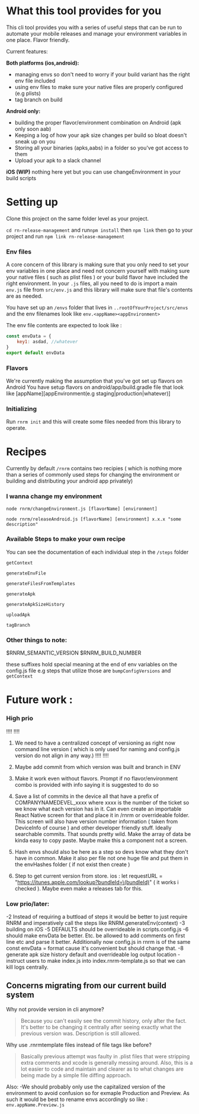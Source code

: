 # What this tool provides for you

This cli tool provides you with a series of useful steps that can be run to automate your mobile releases and manage your environment variables in one place. Flavor friendly.

Current features:

**Both platforms (ios,android):**
- managing envs so don't need to worry if your build variant has the right env file included
- using env files to make sure your native files are properly configured (e.g plists)
- tag branch on build

**Android only:**
- building the proper flavor/environment combination on Android (apk only soon aab)
- Keeping a log of how your apk size changes per build so bloat doesn't sneak up on you
- Storing all your binaries (apks,aabs) in a folder so you've got access to them
- Upload your apk to a slack channel

**iOS (WIP)**
nothing here yet but you can use changeEnvironment in your build scripts

# Setting up

Clone this project on the same folder level as your project.

`cd rn-release-management` and run`npm install` then `npm link`
then go to your project and run `npm link rn-release-management`
### Env files

A core concern of this library is making sure that you only need to set your env variables in one place and need not concern yourself with making sure your native files ( such as plist files ) or your build flavor have included the right environment. In your `.js` files, all you need to do is import a main `env.js` file from `src/env.js` and this library will make sure that file's contents are as needed.

You have set up an `/envs` folder that lives in `..rootOfYourProject/src/envs` and the env filenames look like
`env.<appName><appEnvironment>`

The env file contents are expected to look like :
```js
const envData = {
    key1: asdad, //whatever
}
export default envData
```

### Flavors

We're currently making the assumption that you've got set up flavors on Android
You have setup flavors on android/app/build.gradle file that look like
[appName][appEnvironment(e.g staging|production|whatever)]

### Initializing

Run `rnrm init` and this will create some files needed from this library to operate.

# Recipes
Currently by default `/rnrm` contains two recipies ( which is nothing more than a series of commonly used steps for changing the environment or building and distributing your android app privately)

### I wanna change my environment
`node rnrm/changeEnvironment.js [flavorName] [environment]` 

`node rnrm/releaseAndroid.js [flavorName] [environment] x.x.x "some description"`

### Available Steps to make your own recipe

You can see the documentation of each individual step in the `/steps` folder

`getContext`

`generateEnvFile`

`generateFilesFromTemplates`

`generateApk`

`generateApkSizeHistory`

`uploadApk`

`tagBranch`

### Other things to note:
$RNRM_SEMANTIC_VERSION
$RNRM_BUILD_NUMBER

these suffixes hold special meaning at the end of env variables on the config.js file
e.g steps that utilize those are `bumpConfigVersions` and `getContext`

# Future work :

### High prio

!!!!
!!!!
1. We need to have a centralized concept of versioning as right now command line version ( which is only used for naming and config.js version do not align in any way.)
!!!!
!!!!

2. Maybe add commit from which version was built and branch in ENV

2. Make it work even without flavors. Prompt if no flavor/environment combo is provided with info saying it is suggested to do so

3. Save a list of commits in the device all that have a prefix of COMPANYNAMEDEVEL_xxxx where xxxx is the number of the ticket so we know what each version has in it. Can even create an importable React Native screen for that and place it in /rnrm or overrideable folder. This screen will also have version number information ( taken from DeviceInfo of course ) and other developer friendly stuff. Ideally searchable commits. That sounds pretty wild. Make the array of data be kinda easy to copy paste. Maybe make this a component not a screen.

4. Hash envs should also be here as a step so devs know what they don't have in common. Make it also per file not one huge file and put them in the envHashes folder ( if not exist then create )

5. Step to get current version from store.
ios : let requestURL = "https://itunes.apple.com/lookup?bundleId=\(bundleId)" ( it works i checked ). Maybe even make a releases tab for this.

### Low prio/later:
-2 Instead of requiring a buttload of steps it would be better to just require RNRM and imperatively call the steps like RNRM.generateEnv(context)
-3 building on iOS
-5 DEFAULTS should be overrideable in scripts.config.js
-6 should make envData be better. Etc. be allowed to add comments on first line etc and parse it better. Additionally now config.js in rnrm is of the same const envData = format cause it's convenient but should change that. 
-8 generate apk size history default and overrideable log output location
-instruct users to make index.js into index.rnrm-template.js so that we can kill logs centrally.

## Concerns migrating from our current build system

Why not provide version in cli anymore?
> Because you can't easily see the commit history, only after the fact. It's better to be changing it centrally after seeing exactly what the previous version was. Description is still allowed.

Why use .rnrmtemplate files instead of file tags like before?
> Basically previous attempt was faulty in .plist files that were stripping extra comments and xcode is generally messing around. Also, this is a lot easier to code and maintain and clearer as to what changes are being made by a simple file diffing approach.

Also:
-We should probably only use the capitalized version of the environment to avoid confusion so for exmaple Production and Preview. As such it would be best to rename envs accordingly so like : 
`env.appName.Preview.js`